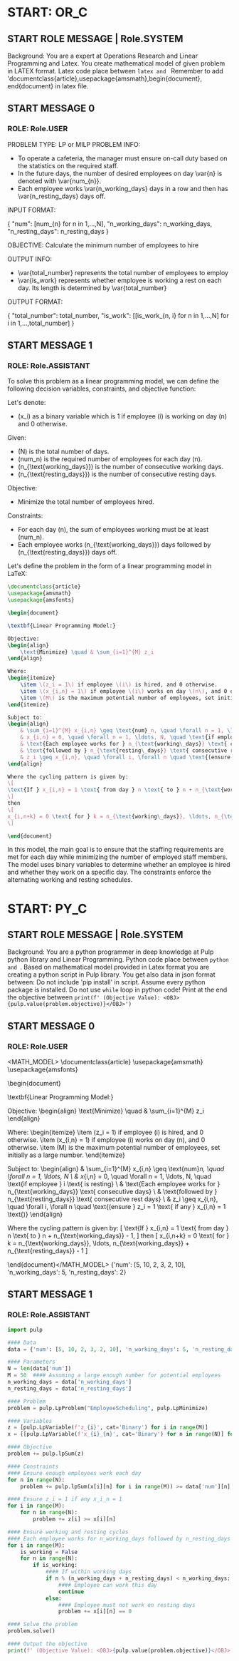 # START: OR_C 
## START ROLE MESSAGE | Role.SYSTEM 
Background: You are a expert at Operations Research and Linear Programming and Latex. You create mathematical model of given problem in LATEX format. Latex code place between ```latex and ``` Remember to add 'documentclass{article},usepackage{amsmath},begin{document}, end{document} in latex file. 
## START MESSAGE 0 
### ROLE: Role.USER
<DESCRIPTION>
PROBLEM TYPE: LP or MILP
PROBLEM INFO:

- To operate a cafeteria, the manager must ensure on-call duty based on the statistics on the required staff. 
- In the future days, the number of desired employees on day \var{n} is denoted with \var{num_{n}}.
- Each employee works \var{n_working_days} days in a row and then has \var{n_resting_days} days off.

INPUT FORMAT:

{
	"num": [num_{n} for n in 1,...,N],
	"n_working_days": n_working_days,
	"n_resting_days": n_resting_days
}


OBJECTIVE: Calculate the minimum number of employees to hire

OUTPUT INFO:

- \var{total_number} represents the total number of employees to employ
- \var{is_work} represents whether employee is working a rest on each day. Its length is determined by \var{total_number}

OUTPUT FORMAT:

{
	"total_number": total_number,
	"is_work": [[is_work_{n, i} for n in 1,...,N] for i in 1,...,total_number]
}
</DESCRIPTION>


## START MESSAGE 1 
### ROLE: Role.ASSISTANT
To solve this problem as a linear programming model, we can define the following decision variables, constraints, and objective function:

Let's denote:
- \(x_i\) as a binary variable which is 1 if employee \(i\) is working on day \(n\) and 0 otherwise.

Given:
- \(N\) is the total number of days.
- \(num_n\) is the required number of employees for each day \(n\).
- \(n_{\text{working\_days}}\) is the number of consecutive working days.
- \(n_{\text{resting\_days}}\) is the number of consecutive resting days.

Objective:
- Minimize the total number of employees hired.

Constraints:
- For each day \(n\), the sum of employees working must be at least \(num_n\).
- Each employee works \(n_{\text{working\_days}}\) days followed by \(n_{\text{resting\_days}}\) days off.

Let's define the problem in the form of a linear programming model in LaTeX:

```latex
\documentclass{article}
\usepackage{amsmath}
\usepackage{amsfonts}

\begin{document}

\textbf{Linear Programming Model:}

Objective:
\begin{align}
    \text{Minimize} \quad & \sum_{i=1}^{M} z_i
\end{align}

Where:
\begin{itemize}
    \item \(z_i = 1\) if employee \(i\) is hired, and 0 otherwise.
    \item \(x_{i,n} = 1\) if employee \(i\) works on day \(n\), and 0 otherwise.
    \item \(M\) is the maximum potential number of employees, set initially as a large number.
\end{itemize}

Subject to:
\begin{align}
    & \sum_{i=1}^{M} x_{i,n} \geq \text{num}_n, \quad \forall n = 1, \ldots, N \\
    & x_{i,n} = 0, \quad \forall n = 1, \ldots, N, \quad \text{if employee } i \text{ is resting} \\
    & \text{Each employee works for } n_{\text{working\_days}} \text{ consecutive days} \\
    & \text{followed by } n_{\text{resting\_days}} \text{ consecutive rest days} \\
    & z_i \geq x_{i,n}, \quad \forall i, \forall n \quad \text{(ensure } z_i = 1 \text{ if any } x_{i,n} = 1 \text{)}
\end{align}

Where the cycling pattern is given by:
\[
\text{If } x_{i,n} = 1 \text{ from day } n \text{ to } n + n_{\text{working\_days}} - 1, 
\]
then
\[
x_{i,n+k} = 0 \text{ for } k = n_{\text{working\_days}}, \ldots, n_{\text{working\_days}} + n_{\text{resting\_days}} - 1
\]

\end{document}
```

In this model, the main goal is to ensure that the staffing requirements are met for each day while minimizing the number of employed staff members. The model uses binary variables to determine whether an employee is hired and whether they work on a specific day. The constraints enforce the alternating working and resting schedules.

# START: PY_C 
## START ROLE MESSAGE | Role.SYSTEM 
Background: You are a python programmer in deep knowledge at Pulp python library and Linear Programming. Python code place between ```python and ```. Based on mathematical model provided in Latex format you are creating a python script in Pulp library. You get also data in json format between: <DATA></DATA> Do not include 'pip install' in script. Assume every python package is installed. Do not use `while` loop in python code! Print at the end the objective between <OBJ></OBJ> `print(f' (Objective Value): <OBJ>{pulp.value(problem.objective)}</OBJ>')` 
## START MESSAGE 0 
### ROLE: Role.USER
<MATH_MODEL>
\documentclass{article}
\usepackage{amsmath}
\usepackage{amsfonts}

\begin{document}

\textbf{Linear Programming Model:}

Objective:
\begin{align}
    \text{Minimize} \quad & \sum_{i=1}^{M} z_i
\end{align}

Where:
\begin{itemize}
    \item \(z_i = 1\) if employee \(i\) is hired, and 0 otherwise.
    \item \(x_{i,n} = 1\) if employee \(i\) works on day \(n\), and 0 otherwise.
    \item \(M\) is the maximum potential number of employees, set initially as a large number.
\end{itemize}

Subject to:
\begin{align}
    & \sum_{i=1}^{M} x_{i,n} \geq \text{num}_n, \quad \forall n = 1, \ldots, N \\
    & x_{i,n} = 0, \quad \forall n = 1, \ldots, N, \quad \text{if employee } i \text{ is resting} \\
    & \text{Each employee works for } n_{\text{working\_days}} \text{ consecutive days} \\
    & \text{followed by } n_{\text{resting\_days}} \text{ consecutive rest days} \\
    & z_i \geq x_{i,n}, \quad \forall i, \forall n \quad \text{(ensure } z_i = 1 \text{ if any } x_{i,n} = 1 \text{)}
\end{align}

Where the cycling pattern is given by:
\[
\text{If } x_{i,n} = 1 \text{ from day } n \text{ to } n + n_{\text{working\_days}} - 1, 
\]
then
\[
x_{i,n+k} = 0 \text{ for } k = n_{\text{working\_days}}, \ldots, n_{\text{working\_days}} + n_{\text{resting\_days}} - 1
\]

\end{document}</MATH_MODEL>
<DATA>
{'num': [5, 10, 2, 3, 2, 10], 'n_working_days': 5, 'n_resting_days': 2}</DATA>


## START MESSAGE 1 
### ROLE: Role.ASSISTANT
```python
import pulp

#### Data
data = {'num': [5, 10, 2, 3, 2, 10], 'n_working_days': 5, 'n_resting_days': 2}

#### Parameters
N = len(data['num'])
M = 50  #### Assuming a large enough number for potential employees
n_working_days = data['n_working_days']
n_resting_days = data['n_resting_days']

#### Problem
problem = pulp.LpProblem("EmployeeScheduling", pulp.LpMinimize)

#### Variables
z = [pulp.LpVariable(f'z_{i}', cat='Binary') for i in range(M)]
x = [[pulp.LpVariable(f'x_{i}_{n}', cat='Binary') for n in range(N)] for i in range(M)]

#### Objective
problem += pulp.lpSum(z)

#### Constraints
#### Ensure enough employees work each day
for n in range(N):
    problem += pulp.lpSum(x[i][n] for i in range(M)) >= data['num'][n]

#### Ensure z_i = 1 if any x_i_n = 1
for i in range(M):
    for n in range(N):
        problem += z[i] >= x[i][n]

#### Ensure working and resting cycles
#### Each employee works for n_working_days followed by n_resting_days
for i in range(M):
    is_working = False
    for n in range(N):
        if is_working:
            #### If within working days
            if n % (n_working_days + n_resting_days) < n_working_days:
                #### Employee can work this day
                continue
            else:
                #### Employee must not work on resting days
                problem += x[i][n] == 0

#### Solve the problem
problem.solve()

#### Output the objective
print(f' (Objective Value): <OBJ>{pulp.value(problem.objective)}</OBJ>')
```

